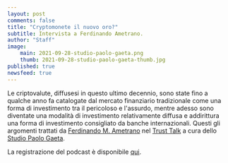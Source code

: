 ```yaml
---
layout: post
comments: false
title: "Cryptomonete il nuovo oro?"
subtitle: Intervista a Ferdinando Ametrano.
author: "Staff"
image:
    main: 2021-09-28-studio-paolo-gaeta.png
    thumb: 2021-09-28-studio-paolo-gaeta-thumb.jpg
published: true
newsfeed: true
---
```


Le criptovalute, diffusesi in questo ultimo decennio, sono state fino a qualche anno fa catalogate dal mercato finanziario tradizionale come una forma di investimento tra il pericoloso e l'assurdo, mentre adesso sono diventate una modalità di investimento relativamente diffusa e addirittura una forma di investimento consigliato da banche internazionali. Questi gli argomenti trattati da [Ferdinando M. Ametrano](https://ametrano.net/) nel [Trust Talk](https://www.studiogaeta.com/it/dettaglio_news.aspx?iddettaglio=336&myband=1) a cura dello [Studio Paolo Gaeta](https://www.studiogaeta.com/it/).

La registrazione del podcast è disponibile [qui](https://www.studiogaeta.com/it/dettaglio_news.aspx?iddettaglio=336&myband=1).

